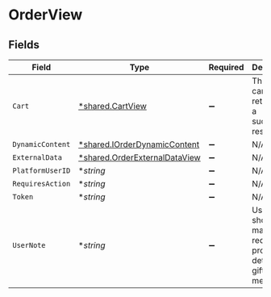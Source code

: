 # OrderView


## Fields

| Field                                                                                | Type                                                                                 | Required                                                                             | Description                                                                          |
| ------------------------------------------------------------------------------------ | ------------------------------------------------------------------------------------ | ------------------------------------------------------------------------------------ | ------------------------------------------------------------------------------------ |
| `Cart`                                                                               | [*shared.CartView](../../../pkg/models/shared/cartview.md)                           | :heavy_minus_sign:                                                                   | This is the cart object returned in a successful response.                           |
| `DynamicContent`                                                                     | [*shared.IOrderDynamicContent](../../../pkg/models/shared/iorderdynamiccontent.md)   | :heavy_minus_sign:                                                                   | N/A                                                                                  |
| `ExternalData`                                                                       | [*shared.OrderExternalDataView](../../../pkg/models/shared/orderexternaldataview.md) | :heavy_minus_sign:                                                                   | N/A                                                                                  |
| `PlatformUserID`                                                                     | **string*                                                                            | :heavy_minus_sign:                                                                   | N/A                                                                                  |
| `RequiresAction`                                                                     | **string*                                                                            | :heavy_minus_sign:                                                                   | N/A                                                                                  |
| `Token`                                                                              | **string*                                                                            | :heavy_minus_sign:                                                                   | N/A                                                                                  |
| `UserNote`                                                                           | **string*                                                                            | :heavy_minus_sign:                                                                   | Used by shoppers to make extra requests or provide details for gift messages.        |